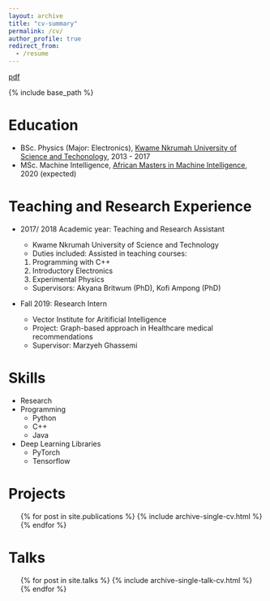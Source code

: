 ```yaml
---
layout: archive
title: "cv-summary"
permalink: /cv/
author_profile: true
redirect_from:
  - /resume
---
```

 [pdf](https://github.com/panford/panford.github.io/blob/master/files/Kobby_R_sum_.pdf)<br>

{% include base_path %}

 
Education
======
* BSc. Physics (Major: Electronics), [Kwame Nkrumah University of Science and Techonology](https://www.knust.edu.gh/), 2013 - 2017
* MSc. Machine Intelligence, [African Masters in Machine Intelligence](https://aimsammi.org/), 2020 (expected)

Teaching and Research Experience
======
* 2017/ 2018 Academic year: Teaching and Research Assistant
  * Kwame Nkrumah University of Science and Technology
  * Duties included: Assisted in teaching courses:
  1. Programming with C++ 
  2. Introductory Electronics
  3. Experimental Physics
  * Supervisors: Akyana Britwum (PhD), Kofi Ampong (PhD)

* Fall 2019: Research Intern
  * Vector Institute for Aritificial Intelligence
  * Project: Graph-based approach in Healthcare medical recommendations
  * Supervisor: Marzyeh Ghassemi
  
Skills
======
* Research
* Programming
  * Python
  * C++
  * Java
* Deep Learning Libraries
  * PyTorch
  * Tensorflow

Projects
======
  <ul>{% for post in site.publications %}
    {% include archive-single-cv.html %}
  {% endfor %}</ul>
  
Talks
======
  <ul>{% for post in site.talks %}
    {% include archive-single-talk-cv.html %}
  {% endfor %}</ul>
  
<!--Teaching and Research Experience
======
  <ul>{% for post in site.teaching %}
    {% include archive-single-cv.html %}
  {% endfor %}</ul> -->
  

